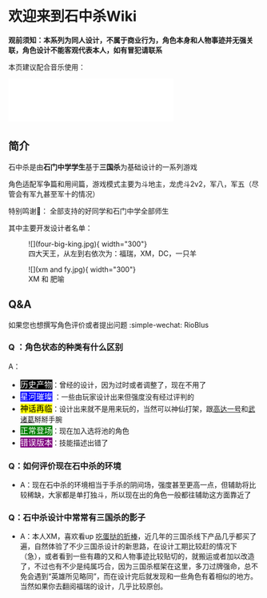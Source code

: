 # 欢迎来到石中杀Wiki

**观前须知：本系列为同人设计，不属于商业行为，角色本身和人物事迹并无强关联，角色设计不能客观代表本人，如有冒犯请联系**

本页建议配合音乐使用：

<iframe 
    frameborder="no" border="0" marginwidth="0" 
    marginheight="0" width=330 height=86 
    src="//music.163.com/outchain/player?type=2&id=1340439829&auto=0&height=66">
</iframe>

## 简介

石中杀是由**石门中学学生**基于**三国杀**为基础设计的一系列游戏

角色适配军争篇和用间篇，游戏模式主要为斗地主，龙虎斗2v2，军八，军五（尽管会有军九甚至军十的情况）

特别鸣谢:pray:： 全部支持的好同学和石门中学全部师生

其中主要开发设计者名单：

<figure markdown="span">
    ![](four-big-king.jpg){ width="300"}
    <figcaption>四大天王，从左到右依次为：福瑞，XM，DC，一只羊</figcaption>
</figure>

<figure markdown="span">
    ![](xm and fy.jpg){ width="300"}
    <figcaption>XM 和 肥喻</figcaption>
</figure>

## Q&A

如果您也想撰写角色评价或者提出问题 :simple-wechat: RioBlus

### Q ：角色状态的种类有什么区别

A：

*  <font style="background: black" color = white size = "3">历史产物</font>：曾经的设计，因为过时或者调整了，现在不用了
* <font style="background: blue" color = white size = "3">星河璀璨</font> ：一些由玩家设计出来但强度没有经过评判的
* <font style="background: yellow" color = black size = "3">神话再临</font>：设计出来就不是用来玩的，当然可以神仙打架，跟[高达一号](https://www.bilibili.com/video/BV1eH4y1e7P5/)和[武诸葛](https://wiki.biligame.com/sgs/%E6%AD%A6%E8%AF%B8%E8%91%9B%E4%BA%AE)掰掰手腕
* <font style="background: green" color = white size = "3">正常登场</font>：现在加入选将池的角色
* <font style="background: purple" color = white size = "3">错误版本</font>：技能描述出错了

### Q：如何评价现在石中杀的环境

* A：现在石中杀的环境相当于手杀的阴间场，强度甚至更高一点，但辅助将比较稀缺，大家都是单打独斗，所以现在出的角色一般都往辅助这方面靠近了

### Q：石中杀设计中常常有三国杀的影子

* A：本人XM，喜欢看up [吃蛋挞的折棒](https://space.bilibili.com/8878219)，近几年的三国杀线下产品几乎都买了遍，自然体验了不少三国杀设计的新思路，在设计工期比较赶的情况下（急），或者看到一些有趣的又和人物事迹比较贴切的，就搬运或者加以改造了，不过也有不少是纯属巧合，因为三国杀框架在这里，多刀过牌强命，总不免会遇到“英雄所见略同”，而在设计完后就发现和一些角色有着相似的地方。当然如果你去翻阅福瑞的设计，几乎比较原创。